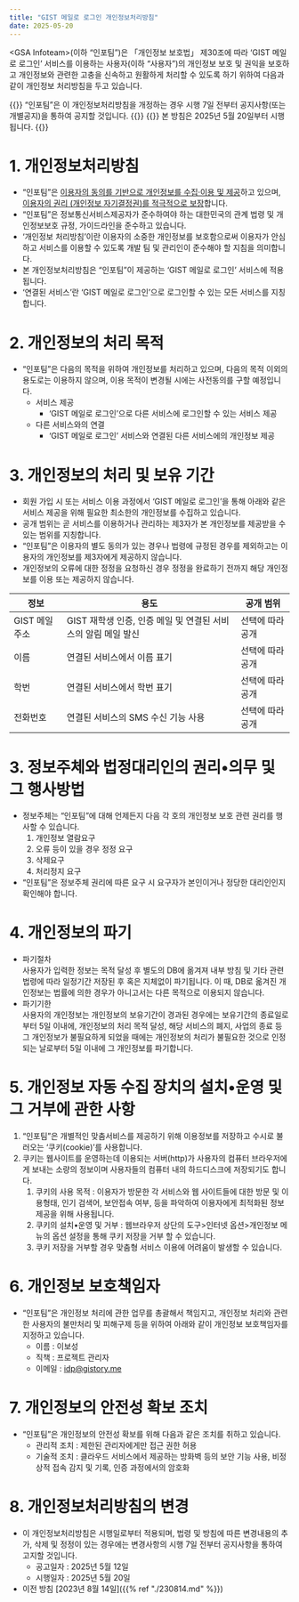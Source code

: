 ```yaml
---
title: "GIST 메일로 로그인 개인정보처리방침"
date: 2025-05-20
---
```


\<GSA Infoteam>(이하 “인포팀”)은 「개인정보 보호법」 제30조에 따라 ‘GIST 메일로 로그인’ 서비스를 이용하는 사용자(이하 “사용자”)의 개인정보 보호 및 권익을 보호하고 개인정보와 관련한 고충을 신속하고 원활하게 처리할 수 있도록 하기 위하여 다음과 같이 개인정보 처리방침을 두고 있습니다.

{{<alert type="info">}}
“인포팀”은 이 개인정보처리방침을 개정하는 경우 시행 7일 전부터 공지사항(또는 개별공지)을 통하여 공지할 것입니다.
{{</alert>}}
{{<alert type="info">}}
본 방침은 2025년 5월 20일부터 시행됩니다.
{{</alert>}}

# 1. 개인정보처리방침

- “인포팀”은 <u>이용자의 동의를 기반으로 개인정보를 수집·이용 및 제공</u>하고 있으며, <u>이용자의 권리 (개인정보 자기결정권)를 적극적으로 보장</u>합니다.
- “인포팀”은 정보통신서비스제공자가 준수하여야 하는 대한민국의 관계 법령 및 개인정보보호 규정, 가이드라인을 준수하고 있습니다.
- ‘개인정보 처리방침’이란 이용자의 소중한 개인정보를 보호함으로써 이용자가 안심하고 서비스를 이용할 수 있도록 개발 팀 및 관리인이 준수해야 할 지침을 의미합니다.
- 본 개인정보처리방침은 “인포팀”이 제공하는 ‘GIST 메일로 로그인’ 서비스에 적용됩니다.
- ‘연결된 서비스’란 ‘GIST 메일로 로그인’으로 로그인할 수 있는 모든 서비스를 지칭합니다.

# 2. 개인정보의 처리 목적

- “인포팀”은 다음의 목적을 위하여 개인정보를 처리하고 있으며, 다음의 목적 이외의 용도로는 이용하지 않으며, 이용 목적이 변경될 시에는 사전동의를 구할 예정입니다.
  - 서비스 제공
    - ‘GIST 메일로 로그인’으로 다른 서비스에 로그인할 수 있는 서비스 제공
  - 다른 서비스와의 연결
    - ‘GIST 메일로 로그인’ 서비스와 연결된 다른 서비스에의 개인정보 제공

# 3. 개인정보의 처리 및 보유 기간

- 회원 가입 시 또는 서비스 이용 과정에서 ‘GIST 메일로 로그인’을 통해 아래와 같은 서비스 제공을 위해 필요한 최소한의 개인정보를 수집하고 있습니다.
- 공개 범위는 곧 서비스를 이용하거나 관리하는 제3자가 본 개인정보를 제공받을 수 있는 범위를 지칭합니다.
- “인포팀”은 이용자의 별도 동의가 있는 경우나 법령에 규정된 경우를 제외하고는 이용자의 개인정보를 제3자에게 제공하지 않습니다.
- 개인정보의 오류에 대한 정정을 요청하신 경우 정정을 완료하기 전까지 해당 개인정보를 이용 또는 제공하지 않습니다.

| 정보          | 용도                                                          | 공개 범위        |
| ------------- | ------------------------------------------------------------- | ---------------- |
| GIST 메일주소 | GIST 재학생 인증, 인증 메일 및 연결된 서비스의 알림 메일 발신 | 선택에 따라 공개 |
| 이름          | 연결된 서비스에서 이름 표기                                   | 선택에 따라 공개 |
| 학번          | 연결된 서비스에서 학번 표기                                   | 선택에 따라 공개 |
| 전화번호      | 연결된 서비스의 SMS 수신 기능 사용                            | 선택에 따라 공개 |

# 3. 정보주체와 법정대리인의 권리•의무 및 그 행사방법

- 정보주체는 “인포팀”에 대해 언제든지 다음 각 호의 개인정보 보호 관련 권리를 행사할 수 있습니다.
  1. 개인정보 열람요구
  2. 오류 등이 있을 경우 정정 요구
  3. 삭제요구
  4. 처리정지 요구
- “인포팀”은 정보주체 권리에 따른 요구 시 요구자가 본인이거나 정당한 대리인인지 확인해야 합니다.

# 4. 개인정보의 파기

- 파기절차  
  사용자가 입력한 정보는 목적 달성 후 별도의 DB에 옮겨져 내부 방침 및 기타 관련 법령에 따라 일정기간 저장된 후 혹은 지체없이 파기됩니다. 이 때, DB로 옮겨진 개인정보는 법률에 의한 경우가 아니고서는 다른 목적으로 이용되지 않습니다.
- 파기기한  
  사용자의 개인정보는 개인정보의 보유기간이 경과된 경우에는 보유기간의 종료일로부터 5일 이내에, 개인정보의 처리 목적 달성, 해당 서비스의 폐지, 사업의 종료 등 그 개인정보가 불필요하게 되었을 때에는 개인정보의 처리가 불필요한 것으로 인정되는 날로부터 5일 이내에 그 개인정보를 파기합니다.

# 5. 개인정보 자동 수집 장치의 설치•운영 및 그 거부에 관한 사항

1. “인포팀”은 개별적인 맞춤서비스를 제공하기 위해 이용정보를 저장하고 수시로 불러오는 ‘쿠키(cookie)’를 사용합니다.
2. 쿠키는 웹사이트를 운영하는데 이용되는 서버(http)가 사용자의 컴퓨터 브라우저에게 보내는 소량의 정보이며 사용자들의 컴퓨터 내의 하드디스크에 저장되기도 합니다.
   1. 쿠키의 사용 목적 : 이용자가 방문한 각 서비스와 웹 사이트들에 대한 방문 및 이용형태, 인기 검색어, 보안접속 여부, 등을 파악하여 이용자에게 최적화된 정보 제공을 위해 사용됩니다.
   2. 쿠키의 설치•운영 및 거부 : 웹브라우저 상단의 도구>인터넷 옵션>개인정보 메뉴의 옵션 설정을 통해 쿠키 저장을 거부 할 수 있습니다.
   3. 쿠키 저장을 거부할 경우 맞춤형 서비스 이용에 어려움이 발생할 수 있습니다.

# 6. 개인정보 보호책임자

- “인포팀”은 개인정보 처리에 관한 업무를 총괄해서 책임지고, 개인정보 처리와 관련한 사용자의 불만처리 및 피해구제 등을 위하여 아래와 같이 개인정보 보호책임자를 지정하고 있습니다.
  - 이름 : 이보성
  - 직책 : 프로젝트 관리자
  - 이메일 : idp@gistory.me

# 7. 개인정보의 안전성 확보 조치

- “인포팀”은 개인정보의 안전성 확보를 위해 다음과 같은 조치를 취하고 있습니다.
  - 관리적 조치 : 제한된 관리자에게만 접근 권한 허용
  - 기술적 조치 : 클라우드 서비스에서 제공하는 방화벽 등의 보안 기능 사용, 비정상적 접속 감지 및 기록, 인증 과정에서의 암호화

# 8. 개인정보처리방침의 변경

- 이 개인정보처리방침은 시행일로부터 적용되며, 법령 및 방침에 따른 변경내용의 추가, 삭제 및 정정이 있는 경우에는 변경사항의 시행 7일 전부터 공지사항을 통하여 고지할 것입니다.
  - 공고일자 : 2025년 5월 12일
  - 시행일자 : 2025년 5월 20일
- 이전 방침
  [2023년 8월 14일]({{% ref "./230814.md" %}})
